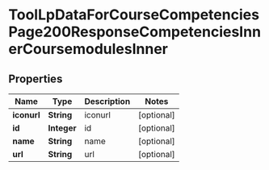 

# ToolLpDataForCourseCompetenciesPage200ResponseCompetenciesInnerCoursemodulesInner


## Properties

| Name | Type | Description | Notes |
|------------ | ------------- | ------------- | -------------|
|**iconurl** | **String** | iconurl |  [optional] |
|**id** | **Integer** | id |  [optional] |
|**name** | **String** | name |  [optional] |
|**url** | **String** | url |  [optional] |



